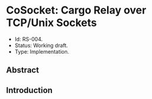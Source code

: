 # CoSocket: Cargo Relay over TCP/Unix Sockets

- Id: RS-004.
- Status: Working draft.
- Type: Implementation.

## Abstract

## Introduction
